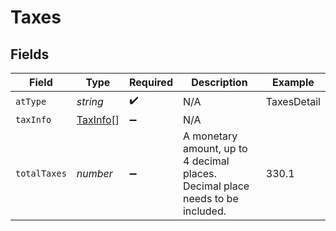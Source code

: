 # Taxes


## Fields

| Field                                                                          | Type                                                                           | Required                                                                       | Description                                                                    | Example                                                                        |
| ------------------------------------------------------------------------------ | ------------------------------------------------------------------------------ | ------------------------------------------------------------------------------ | ------------------------------------------------------------------------------ | ------------------------------------------------------------------------------ |
| `atType`                                                                       | *string*                                                                       | :heavy_check_mark:                                                             | N/A                                                                            | TaxesDetail                                                                    |
| `taxInfo`                                                                      | [TaxInfo](../../models/shared/taxinfo.md)[]                                    | :heavy_minus_sign:                                                             | N/A                                                                            |                                                                                |
| `totalTaxes`                                                                   | *number*                                                                       | :heavy_minus_sign:                                                             | A monetary amount, up to 4 decimal places. Decimal place needs to be included. | 330.1                                                                          |